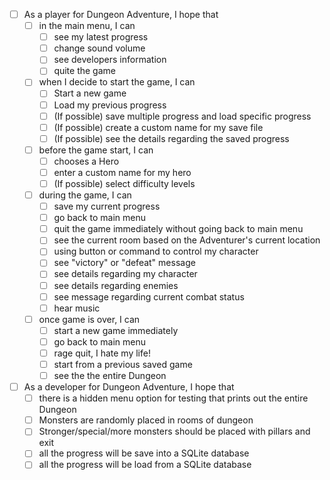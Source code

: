 - [ ] As a player for Dungeon Adventure, I hope that
  - [ ] in the main menu, I can
    - [ ] see my latest progress
    - [ ] change sound volume
    - [ ] see developers information
    - [ ] quite the game
  - [ ] when I decide to start the game, I can
    - [ ] Start a new game
    - [ ] Load my previous progress
    - [ ] (If possible) save multiple progress and load specific progress
    - [ ] (If possible) create a custom name for my save file
    - [ ] (If possible) see the details regarding the saved progress
  - [ ] before the game start, I can
    - [ ] chooses a Hero
    - [ ] enter a custom name for my hero
    - [ ] (If possible) select difficulty levels
  - [ ] during the game, I can
    - [ ] save my current progress
    - [ ] go back to main menu
    - [ ] quit the game immediately without going back to main menu
    - [ ] see the current room based on the Adventurer's current location
    - [ ] using button or command to control my character
    - [ ] see "victory" or "defeat" message
    - [ ] see details regarding my character
    - [ ] see details regarding enemies
    - [ ] see message regarding current combat status
    - [ ] hear music
  - [ ] once game is over, I can
    - [ ] start a new game immediately
    - [ ] go back to main menu
    - [ ] rage quit, I hate my life!
    - [ ] start from a previous saved game
    - [ ] see the the entire Dungeon
- [ ] As a developer for Dungeon Adventure, I hope that
  - [ ] there is a hidden menu option for testing that prints out the entire Dungeon
  - [ ] Monsters are randomly placed in rooms of dungeon
  - [ ] Stronger/special/more monsters should be placed with pillars and exit
  - [ ] all the progress will be save into a SQLite database
  - [ ] all the progress will be load from a SQLite database